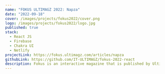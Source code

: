 ```yaml
---
name: "FOKUS ULTIMAGZ 2022: Napza"
date: "2022-09-18"
cover: /images/projects/fokus2022/cover.png
logo: /images/projects/fokus2022/logo.jpg
published: true
stack:
  - React JS
  - Firebase
  - Chakra UI
  - Netlify
projectLink: https://fokus.ultimagz.com/articles/napza
githubLink: https://github.com/IT-ULTIMAGZ/fokus-2022-react
description: Fokus is an interactive magazine that is published by Ultimagz. This magazine is published every year and it is used to provide information about one topic. In 2022, Fokus raised a theme of NAPZA. Also in 2022, we move forward from developing with vanilla to React JS and Chakra UI.
---
```

